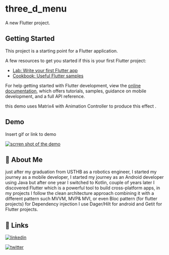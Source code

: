 # three_d_menu

A new Flutter project.

## Getting Started

This project is a starting point for a Flutter application.

A few resources to get you started if this is your first Flutter project:

- [Lab: Write your first Flutter app](https://docs.flutter.dev/get-started/codelab)
- [Cookbook: Useful Flutter samples](https://docs.flutter.dev/cookbook)

For help getting started with Flutter development, view the
[online documentation](https://docs.flutter.dev/), which offers tutorials,
samples, guidance on mobile development, and a full API reference.

this demo uses Matrix4 with Animation Controller to produce this effect .

## Demo

Insert gif or link to demo

[![scrren shot of the demo](https://lh3.googleusercontent.com/91xAz7VCuiw_G9KlkFqQhCpBLNkrL1BNkcy8owbx22B7S9-bax2M3KU_MgEJOajoeal9hEVkOhoiYslUjKgACklZjU8V_DFHhHXqQNKV8ELAIxtCmvf7GA-15YZHqUuHdmh_Em3ULpE29H6AMvcZJ4OtImD_NY5V5dvJGR7cBIpJgTdKvrU4VFyLGsG95L_OyQyXtvNNGLstK6IGm8xa3dKGFbYBUOEb5ou9GAQEYSEAMfj6LJExZL_sFaadC0zZhH8zPr1Hw-dsPT9XNf5rHG7mcYtrsG2XQNr7bg194uFKpFBE80ibaeTgb4hSXSAk7VqYK5leLu1KxDSy_s9tswxoW-ejAM42uSvIGXrr12h81C6GpWjrNO-4BLaYzeSPI0y1za4XhGwyiWzCV60-9EZzBx-_IXxvCb5ZvMq0WYgqneSu0PN9PYkPSDLWQzp1qbIkFHmJzM50lJq6Cf-gulGMWNUBpGHn0kOa4q9hQv_MryP3eQrHcikExuP8MAI6pD23rG8b0GohyoTvfXvO00fXz-PoqfQ6ZtDfvXtrLMekxUpncKMtjsAfyZvElKu4IQRRdgKSeIbwL2wwZP8rcPgXysfiFUcQnm7ICtkJz1jvUjdDjG3NFO5w2CiMIUAPL1NRFeH2lafmAwsiXn-7_yhdcaiA4my8vrbjLKOL_wfWY9NxkyKqgxCtPtEXfBoI-E-9NuQwg4uSzTKYYeob9O2ITFnUgyNtLzam74ccYMOkJPc2bf8hT-UH9iJ85-RCZjO70nuI8cPaVsfJ2CDtLnbytsa7P4mZI6P3TfvJG7UoYIBac9g2gKXtnKC-WU3266_IMtRMMBmr_EPmxENZHTeaR-j7LOjW9e7JHVTB1Z_Gew6J5RxxzQ3fTNP384Xv0lHYQ8PEFX-A9w8sjIkycTCgI3l2RBEGV6Mf9xv96BeNQkCVfEKMyAewbdnjEuHiBQeJfPFTCJxgNS-rZ9xbkA=w411-h890-no?authuser=0)](https://youtube.com/shorts/qziHm2j49mg?feature=share)

## 🚀 About Me
just after my graduation from USTHB as a robotics engineer,
I started my journey as a mobile developer, I started my
journey as an Android developer using Java but after one
year I switched to Kotlin, couple of years later I discovered
Flutter which is a powerful tool to build cross-platform apps,
in my projects I follow the clean architecture approach
combining it with a different pattern such MVVM, MVP& MVI,
or even Bloc pattern (for flutter projects) for Dependency
injection I use Dager/Hilt for android and Getit for Flutter
projects.

## 🔗 Links
[![linkedin](https://img.shields.io/badge/linkedin-0A66C2?style=for-the-badge&logo=linkedin&logoColor=white)](https://www.linkedin.com/in/othmane-fares-mokhtari/)

[![twitter](https://img.shields.io/badge/twitter-1DA1F2?style=for-the-badge&logo=twitter&logoColor=white)](https://twitter.com/FaresOth)

